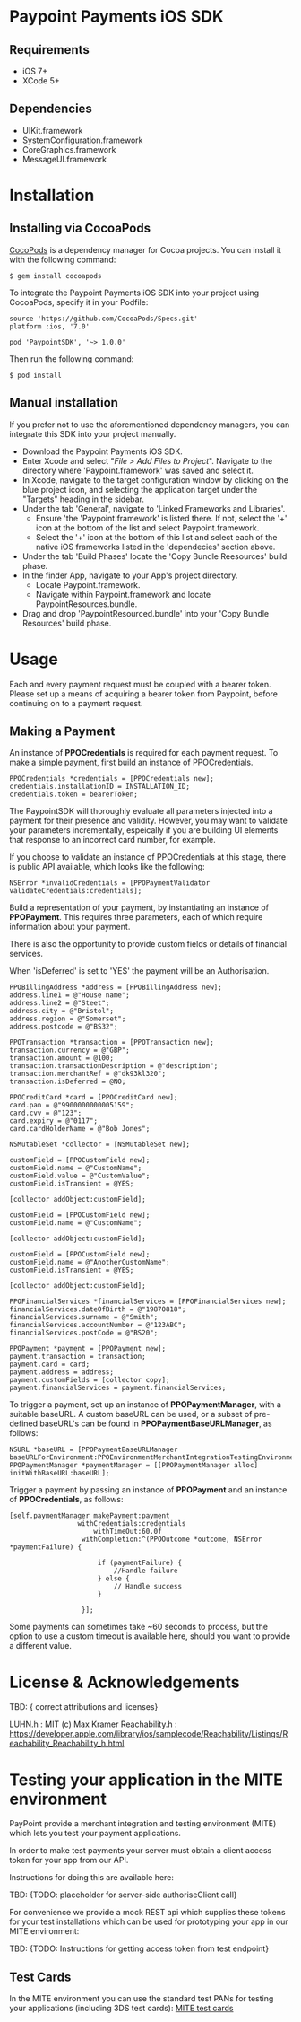 # Paypoint Payments iOS SDK

## Requirements

* iOS 7+  
* XCode 5+  

## Dependencies
 
* UIKit.framework  
* SystemConfiguration.framework  
* CoreGraphics.framework  
* MessageUI.framework

# Installation

## Installing via CocoaPods

[CocoPods](https://cocoapods.org) is a dependency manager for Cocoa projects.  You can install it with the following command:

    $ gem install cocoapods

To integrate the Paypoint Payments iOS SDK into your project using CocoaPods, specify it in your Podfile:

    source 'https://github.com/CocoaPods/Specs.git'
    platform :ios, '7.0'
    
    pod 'PaypointSDK', '~> 1.0.0'

Then run the following command:

    $ pod install

## Manual installation   
If you prefer not to use the aforementioned dependency managers, you can integrate this SDK into your project manually.

* Download the Paypoint Payments iOS SDK.
* Enter Xcode and select "*File > Add Files to Project*".  Navigate to the directory where 'Paypoint.framework' was saved and select it.
* In Xcode, navigate to the target configuration window by clicking on the blue project icon, and selecting the application target under the "Targets" heading in the sidebar.
* Under the tab 'General', navigate to 'Linked Frameworks and Libraries'.
	* Ensure 'the 'Paypoint.framework' is listed there.  If not, select the '+' icon at the bottom of the list and select Paypoint.framework.  
	* Select the '+' icon at the bottom of this list and select each of the native iOS frameworks listed in the 'dependecies' section above.
* Under the tab 'Build Phases' locate the 'Copy Bundle Reesources' build phase.
* In the finder App, navigate to your App's project directory.
    * Locate Paypoint.framework. 
    * Navigate within Paypoint.framework and locate PaypointResources.bundle.
* Drag and drop 'PaypointResourced.bundle' into your 'Copy Bundle Resources' build phase.

# Usage

Each and every payment request must be coupled with a bearer token.  Please set up a means of acquiring a bearer token from Paypoint, before continuing on to a payment request.

## Making a Payment 

An instance of **PPOCredentials** is required for each payment request.  To make a simple payment, first build an instance of PPOCredentials.

    PPOCredentials *credentials = [PPOCredentials new];
    credentials.installationID = INSTALLATION_ID;
    credentials.token = bearerToken;

The PaypointSDK will thoroughly evaluate all parameters injected into a payment for their presence and validity.  However, you may want to validate your parameters incrementally, espeically if you are building UI elements that response to an incorrect card number, for example.

If you choose to validate an instance of PPOCredentials at this stage, there is public API available, which looks like the following:

    NSError *invalidCredentials = [PPOPaymentValidator validateCredentials:credentials];

Build a representation of your payment, by instantiating an instance of **PPOPayment**.  This requires three parameters, each of which require information about your payment.

There is also the opportunity to provide custom fields or details of financial services.

When 'isDeferred' is set to 'YES' the payment will be an Authorisation.

    PPOBillingAddress *address = [PPOBillingAddress new];
    address.line1 = @"House name";
    address.line2 = @"Steet";
    address.city = @"Bristol";
    address.region = @"Somerset";
    address.postcode = @"BS32";
        
    PPOTransaction *transaction = [PPOTransaction new];
    transaction.currency = @"GBP";
    transaction.amount = @100;
    transaction.transactionDescription = @"description";
    transaction.merchantRef = @"dk93kl320";
    transaction.isDeferred = @NO;
        
    PPOCreditCard *card = [PPOCreditCard new];
    card.pan = @"9900000000005159";
    card.cvv = @"123";
    card.expiry = @"0117";
    card.cardHolderName = @"Bob Jones";
    
    NSMutableSet *collector = [NSMutableSet new];
    
    customField = [PPOCustomField new];
    customField.name = @"CustomName";
    customField.value = @"CustomValue";
    customField.isTransient = @YES;
    
    [collector addObject:customField];
    
    customField = [PPOCustomField new];
    customField.name = @"CustomName";
    
    [collector addObject:customField];
    
    customField = [PPOCustomField new];
    customField.name = @"AnotherCustomName";
    customField.isTransient = @YES;
    
    [collector addObject:customField];    

    PPOFinancialServices *financialServices = [PPOFinancialServices new];
    financialServices.dateOfBirth = @"19870818";
    financialServices.surname = @"Smith";
    financialServices.accountNumber = @"123ABC";
    financialServices.postCode = @"BS20";
    
    PPOPayment *payment = [PPOPayment new];
    payment.transaction = transaction;
    payment.card = card;
    payment.address = address;
    payment.customFields = [collector copy];
    payment.financialServices = payment.financialServices;

To trigger a payment, set up an instance of  **PPOPaymentManager**, with a suitable baseURL.  A custom baseURL can be used, or a subset of pre-defined baseURL's can be found in **PPOPaymentBaseURLManager**, as follows:

    NSURL *baseURL = [PPOPaymentBaseURLManager baseURLForEnvironment:PPOEnvironmentMerchantIntegrationTestingEnvironment];
    PPOPaymentManager *paymentManager = [[PPOPaymentManager alloc] initWithBaseURL:baseURL];

Trigger a payment by passing an instance of **PPOPayment** and an instance of **PPOCredentials**, as follows:

    
    [self.paymentManager makePayment:payment
                     withCredentials:credentials
                         withTimeOut:60.0f
                      withCompletion:^(PPOOutcome *outcome, NSError *paymentFailure) {
                          
                          if (paymentFailure) {
                              //Handle failure
                          } else {
                              // Handle success
                          }
                          
                      }];

Some payments can sometimes take ~60 seconds to process, but the option to use a custom timeout is available here, should you want to provide a different value.  

# License & Acknowledgements 

TBD: { correct attributions and licenses} 

LUHN.h : MIT (c) Max Kramer 
Reachability.h : https://developer.apple.com/library/ios/samplecode/Reachability/Listings/Reachability_Reachability_h.html

# Testing your application in the MITE environment

PayPoint provide a merchant integration and testing environment (MITE) which lets you test your payment applications. 

In order to make test payments your server must obtain a client access token for your app from our API. 

Instructions for doing this are available here: 

TBD:  {TODO: placeholder for server-side authoriseClient call}

For convenience we provide a mock REST api which supplies these tokens for your test installations which can be used for prototyping your app in our MITE environment: 

TBD: {TODO: Instructions for getting access token from test endpoint} 

## Test Cards

In the MITE environment you can use the standard test PANs for testing your applications (including 3DS test cards): 
[MITE test cards](https://developer.paypoint.com/payments/docs/#getting_started/test_cards)